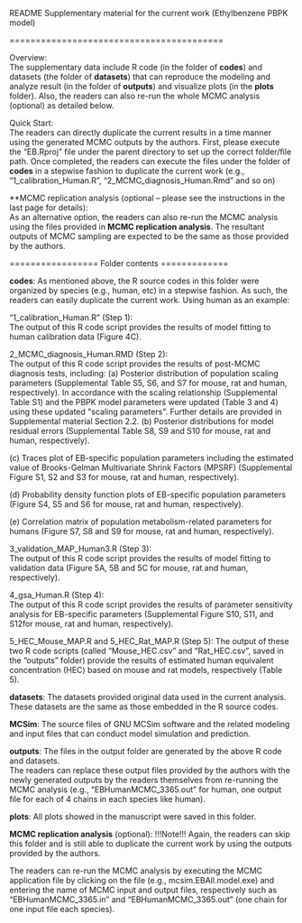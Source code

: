 
README Supplementary material for the current work (Ethylbenzene PBPK model) 

=========================================

Overview:  
The supplementary data include R code (in the folder of **codes**) and datasets (the folder of **datasets**) that can reproduce the modeling and analyze result (in the folder of **outputs**) and visualize plots (in the **plots** folder).  Also, the readers can also re-run the whole MCMC analysis (optional) as detailed below.

Quick Start:  
The readers can directly duplicate the current results in a time manner using the generated MCMC outputs by the authors.  First, please execute the “EB.Rproj” file under the parent directory to set up the correct folder/file path.  Once completed, the readers can execute the files under the folder of **codes** in a stepwise fashion to duplicate the current work (e.g., “1_calibration_Human.R”,  “2_MCMC_diagnosis_Human.Rmd” and so on)  

**MCMC replication analysis (optional – please see the instructions in the last page for details):  
As an alternative option, the readers can also re-run the MCMC analysis using the files provided in **MCMC replication analysis**. The resultant outputs of MCMC sampling are expected to be the same as those provided by the authors.   

================= Folder contents =============

**codes**: 
As mentioned above, the R source codes in this folder were organized by species (e.g., human, etc) in a stepwise fashion. As such, the readers can easily duplicate the current work. Using human as an example:

“1_calibration_Human.R” (Step 1):  
The output of this R code script provides the results of model fitting to human calibration data (Figure 4C). 

2_MCMC_diagnosis_Human.RMD (Step 2):  
The output of this R code script provides the results of post-MCMC diagnosis tests, including: 
(a) Posterior distribution of population scaling parameters (Supplemental Table S5, S6, and S7 for mouse, rat and human, respectively). In accordance with the scaling relationship (Supplemental Table S1) and the PBPK model parameters were updated (Table 3 and 4) using these updated "scaling parameters".  Further details are provided in Supplemental material Section 2.2.
(b) Posterior distributions for model residual errors (Supplemental Table S8, S9 and S10 for mouse, rat and human, respectively).

(c) Traces plot of EB-specific population parameters including the estimated value of Brooks-Gelman Multivariate Shrink Factors (MPSRF) (Supplemental Figure S1, S2 and S3 for mouse, rat and human, respectively).

(d) Probability density function plots of EB-specific population parameters (Figure S4, S5 and S6 for mouse, rat and human, respectively).

(e) Correlation matrix of population metabolism-related parameters for humans (Figure S7, S8 and S9 for mouse, rat and human, respectively).

3_validation_MAP_Human3.R (Step 3):  
The output of this R code script provides the results of model fitting to validation data (Figure 5A, 5B and 5C for mouse, rat and human, respectively). 

4_gsa_Human.R (Step 4):  
The output of this R code script provides the results of parameter sensitivity analysis for EB-specific parameters (Supplemental Figure S10, S11, and S12for mouse, rat and human, respectively).

5_HEC_Mouse_MAP.R and 5_HEC_Rat_MAP.R (Step 5):
The output of these two R code scripts (called “Mouse_HEC.csv” and “Rat_HEC.csv”, saved in the “outputs” folder) provide the results of estimated human equivalent concentration (HEC) based on mouse and rat models, respectively (Table 5). 

**datasets**: The datasets provided original data used in the current analysis.  These datasets are the same as those embedded in the R source codes.  


**MCSim**: The source files of GNU MCSim software and the related modeling and input files that can conduct model simulation and prediction.

**outputs**: The files in the output folder are generated by the above R code and datasets.  
The readers can replace these output files provided by the authors with the newly generated outputs by the readers themselves from re-running the MCMC analysis (e.g., “EBHumanMCMC_3365.out” for human, one output file for each of 4 chains in each species like human).

**plots**: All plots showed in the manuscript were saved in this folder.


**MCMC replication analysis** (optional):
!!!Note!!!  Again, the readers can skip this folder and is still able to duplicate the current work by using the outputs provided by the authors.  

The readers can re-run the MCMC analysis by executing the MCMC application file by clicking on the file (e.g., mcsim.EBAll.model.exe) and entering the name of MCMC input and output files, respectively such as “EBHumanMCMC_3365.in” and “EBHumanMCMC_3365.out” (one chain for one input file each species). 
